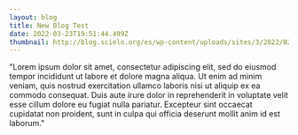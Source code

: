 ```yaml
---
layout: blog
title: New Blog Test
date: 2022-03-23T19:51:44.499Z
thumbnail: http://blog.scielo.org/es/wp-content/uploads/sites/3/2022/02/markus-spiske-70Rir5vB96U-unsplash.jpg
---
```

"Lorem ipsum dolor sit amet, consectetur adipiscing elit, sed do eiusmod tempor incididunt ut labore et dolore magna aliqua. Ut enim ad minim veniam, quis nostrud exercitation ullamco laboris nisi ut aliquip ex ea commodo consequat. Duis aute irure dolor in reprehenderit in voluptate velit esse cillum dolore eu fugiat nulla pariatur. Excepteur sint occaecat cupidatat non proident, sunt in culpa qui officia deserunt mollit anim id est laborum."